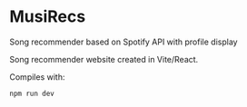 # MusiRecs

Song recommender based on Spotify API with profile display

Song recommender website created in Vite/React.

Compiles with:

```
npm run dev
```
